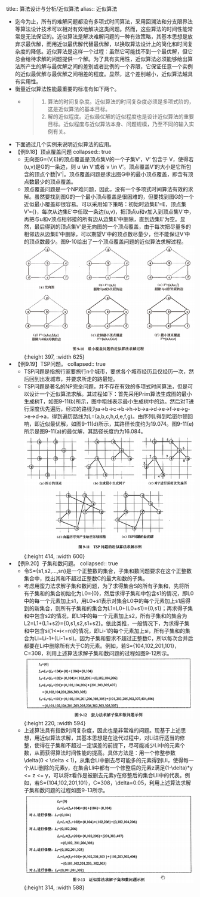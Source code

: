 title:: 算法设计与分析/近似算法
alias:: 近似算法

- 迄今为止，所有的难解问题都没有多项式时间算法，采用回溯法和分支限界法等算法设计技术可以相对有效地解决这类问题。然而，这些算法的时间性能常常是无法保证的。近似算法是解决难解问题的一种有效策略，其基本思想是放弃求最优解，而用近似最优解代替最优解，以换取算法设计上的简化和时间复杂度的降低。近似算法是这样一个过程：虽然它可能找不到一个最优解，但它总会给待求解的问题提供一个解。为了具有实用性，近似算法必须能够给出算法所产生的解与最优解之间的差别或者比例的一个界限，它保证任意一个实例的近似最优解与最优解之间相差的程度。显然，这个差别越小，近似算法越具有实用性。
- 衡量近似算法性能最重要的标准有如下两个。
	- > 1. 算法的时间复杂度。近似算法的时间复杂度必须是多项式阶的，这是近似算法的基本目标。
	  > 2. 解的近似程度。近似最优解的近似程度也是设计近似算法的重要目标。近似程度与近似算法本身、问题规模，乃至不同的输入实例有关。
- 下面通过几个实例来说明近似算法的应用。
- 【例9.18】顶点覆盖问题
  collapsed:: true
	- 无向图G=(V,E)的顶点覆盖是顶点集V的一个子集V’，V’ 包含于 V，使得若(u,v)是G的一条边，则 u \in V’或者 v \in V’。顶点覆盖V’的大小是它所包含的顶点个数|V’|。顶点覆盖问题是求出图G中的最小顶点覆盖，即含有顶点数最少的顶点覆盖。
	- 顶点覆盖问题是一个NP难问题，因此，没有一个多项式时间算法有效的求解。虽然要找到图G的一个最小顶点覆盖是很困难的，但要找到图G的一个近似最小覆盖却很容易。可以采用如下策略：初始时边集E’=E，顶点集V’={}，每次从边集E’中任取一条边(u,v)，把顶点u和v加入到顶点集V’中，再把与u和v顶点相邻接的所有边从边集E’中删除，直到边集E’为空。显然，最后得到的顶点集V’是无向图的一个顶点覆盖，由于每次把尽量多的相邻边从边集E’中删除，可以期望V’中的顶点数尽量少，但不能保证V’中的顶点数最少。图9-10给出了一个顶点覆盖问题的近似算法求解过程。
	  ![image.png](../assets/image_1649113431708_0.png){:height 397, :width 625}
- 【例9.19】TSP问题。
  collapsed:: true
	- TSP问题是指旅行家要旅行n个城市，要求各个城市经历且仅经历一次，然后回到出发城市，并要求所走的路最短。
	- TSP问题是著名的NP完全问题，并不存在有效的多项式时间算法，但是可以设计一个近似算法求解。其过程如下：首先采用Prim算法生成图的最小生成树T，如图9-11(b)所示，图中粗线表示最小生成树中的边。然后对T进行深度优先遍历，经过的路线为a->b->c->b->h->b->a->d->e->f->e->g->e->d->a，得到遍历路线为L=(a,b,c,h,d,e,f,g)。由序列L得到哈密尔顿回响，即近似最优解，如图9-11(d)所示，其路径长度约为19.074。图9-11(e)所示是图9-11(a)的最优解，其路径长度约为16.084。
	  ![image.png](../assets/image_1649113454841_0.png){:height 414, :width 600}
- 【例9.20】子集和数问题。
  collapsed:: true
	- 令S={s1,s2,…,sn}是一个正整数的集合，子集和数问题要求在这个正整数集合中，找出其和不超过正整数C的最大和数的子集。
	- 考虑用蛮力法求解子集和数问题，为了求得集合S的所有子集和，先将所有子集和的集合初始化为L0={0}，然后求得子集和中包含s1的情况，即L0中的每一个元素加上s1，用L0+s1表示对集合L0中的每个元素加上s1后得到的新集合，则所有子集和的集合为L1=L0+(L0+s1)={0,s1}；再求得子集和中包含s2的情况，即L1中的每一个元素加上s2，所有子集和的集合为L2=L1+(L1+s2)={0,s1,s2,s1+s2}。依此类推，一般情况下，为求得子集和中包含si(1<=i<=n)的情况，即Li-1的每个元素加上si，所有子集和的集合为Li=Li-1+(Li-1+si)。因为子集和要求不超过正整数C，所以每次合并后都要在Li中删除所有大于C的元素。例如，若S={104,102,201,101}，C=308，利用上述算法求解子集和数问题的过程如图9-12所示。
	  ![image.png](../assets/image_1649113490600_0.png){:height 220, :width 594}
	- 上述算法具有指数时间复杂度，因此也是非常难的问题。现基于上述思想，用近似算法求解，其基本思想是在迭代过程中，对Li进行适当的修整，使得在子集和不超过一定误差的前提下，尽可能减少Li中的元素个数，从而获得算法时间性能的提高。具体方法是：用一个修整参数 \delta(0 < \delta < 1)，从集合Li中删去尽可能多的元素得到Lli，使得每一个从Li删除的元素y，在集合Lli中都有一个修整后的元素z满足(1-\delta)*y <= z <= y，可以将z看作是被删去元素y在修整后的集合Lli中的代表。例如，若S={104,102,201,101}，C=308，\delta=0.05，利用上述算法求解子集和数问题的过程如图9-13所示。
	  ![image.png](../assets/image_1649113510296_0.png){:height 314, :width 588}